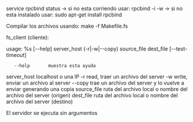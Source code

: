 service rpcbind status
    -> si no esta corriendo usar: rpcbind -i -w
    -> si no esta instalado usar: sudo apt-get install rpcbind

Compilar los archivos usando: make -f Makefile.fs


fs_client (cliente):

usage: %s [--help] server_host (-r|-w|--copy) source_file dest_file [--test-timeout]

       --help		muestra esta ayuda
  server_host		localhost o una IP
           -r		read, traer un archivo del server
           -w		write, enviar un archivo al server
       --copy		trae un archivo del server y lo vuelve a enviar generando una copia
  source_file		ruta del archivo local o nombre del archivo del server (origen)
    dest_file		ruta del archivo local o nombre del archivo del server (destino)

El servidor se ejecuta sin argumentos
